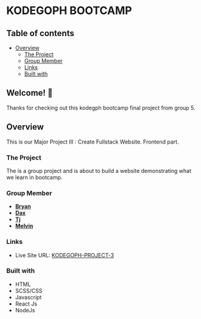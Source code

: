 # KODEGOPH BOOTCAMP

## Table of contents

-  [Overview](#overview)
   -  [The Project](#the-project)
   -  [Group Member](#group-member)
   -  [Links](#links)
   -  [Built with](#built-with)

## Welcome! 👋

Thanks for checking out this kodegph bootcamp final project from group 5.

## Overview

This is our Major Project III : Create Fullstack Website. Frontend part.

### The Project

The is a group project and is about to build a website demonstrating what we learn in bootcamp.

### Group Member

-  [**Bryan**](https://github.com/MarcAndrey1215)
-  [**Dax**](https://github.com/daxtangco)
-  [**Tj**](https://github.com/thygz)
-  [**Melvin**](https://boymelvs.github.io/pairgo)

### Links

-  Live Site URL: [KODEGOPH-PROJECT-3]()

### Built with

-  HTML
-  SCSS/CSS
-  Javascript
-  React Js
-  NodeJs

